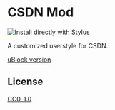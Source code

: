 # CSDN Mod

[![Install directly with Stylus](https://img.shields.io/badge/Install%20directly%20with-Stylus-00adad.svg?style=flat-square)](https://github.com/chawyehsu/csdn-mod/raw/main/csdn-mod.user.css)

A customized userstyle for CSDN.

[uBlock version](https://gist.github.com/chawyehsu/2e60386f3ff85a3bf9ebd5fc71b56c78)

## License

[CC0-1.0](LICENSE)
